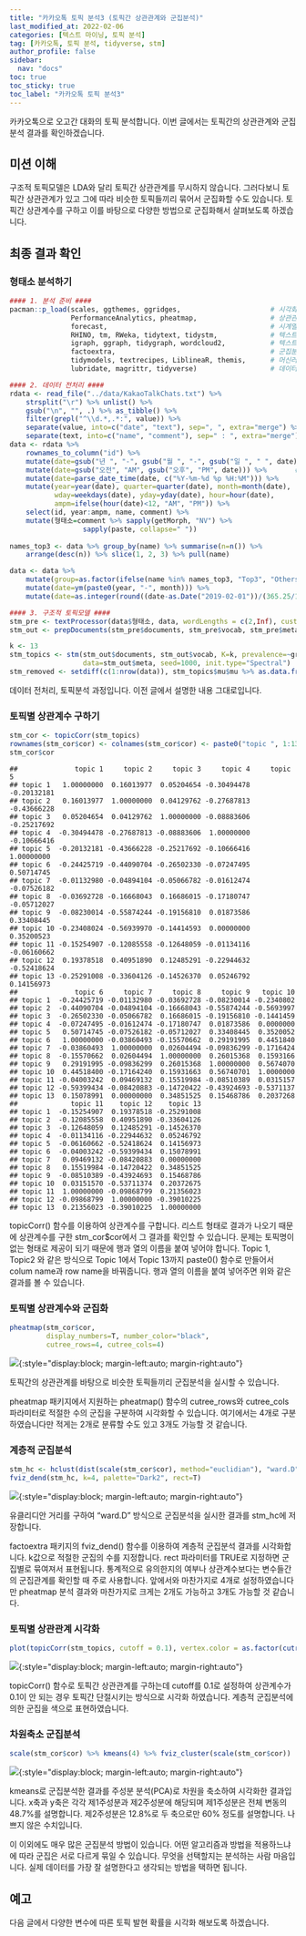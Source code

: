 ```yaml
---
title: "카카오톡 토픽 분석3 (토픽간 상관관계와 군집분석)"
last_modified_at: 2022-02-06
categories: [텍스트 마이닝, 토픽 분석]
tag: [카카오톡, 토픽 분석, tidyverse, stm]
author_profile: false
sidebar:
  nav: "docs"
toc: true
toc_sticky: true
toc_label: "카카오톡 토픽 분석3"
---
```

<div class="notice--success">
카카오톡으로 오고간 대화의 토픽 분석합니다. 이번 글에서는 토픽간의 상관관계와 군집분석 결과를 확인하겠습니다.
</div>

## 미션 이해

구조적 토픽모델은 LDA와 달리 토픽간 상관관계를 무시하지 않습니다.
그러다보니 토픽간 상관관계가 있고 그에 따라 비슷한 토픽들끼리 묶어서
군집화할 수도 있습니다. 토픽간 상관계수를 구하고 이를 바탕으로 다양한
방법으로 군집화해서 살펴보도록 하겠습니다.

## 최종 결과 확인

### 형태소 분석하기

``` r
#### 1. 분석 준비 ####
pacman::p_load(scales, ggthemes, ggridges,                      # 시각화 관련 패키지
               PerformanceAnalytics, pheatmap,                  # 상관관계 시각화
               forecast,                                        # 시계열 예측 관련 패키지
               RHINO, tm, RWeka, tidytext, tidystm,             # 텍스트 마이닝
               igraph, ggraph, tidygraph, wordcloud2,           # 텍스트 마이닝 시각화
               factoextra,                                      # 군집분석 시각화
               tidymodels, textrecipes, LiblineaR, themis,      # 머신러닝
               lubridate, magrittr, tidyverse)                  # 데이터 전처리 관련 패키지

#### 2. 데이터 전처리 ####
rdata <- read_file("../data/KakaoTalkChats.txt") %>%                         # txt 파일 읽어오기
    strsplit("\r") %>% unlist() %>%                                          # 같은 사람의 글은 한 줄로
    gsub("\n", "", .) %>% as_tibble() %>%                                    # 줄바꿈 없애기
    filter(grepl("^\\d.*,.*:", value)) %>%                                   # 숫자시작 , : 있는 것만
    separate(value, into=c("date", "text"), sep=", ", extra="merge") %>%     # 날짜와 글 분리
    separate(text, into=c("name", "comment"), sep=" : ", extra="merge")      # 이름과 글 내용 분리
data <- rdata %>% 
    rownames_to_column("id") %>%                                        # 문서 id
    mutate(date=gsub("년 ", "-", gsub("월 ", "-", gsub("일 ", " ", date)))) %>%
    mutate(date=gsub("오전", "AM", gsub("오후", "PM", date))) %>%       # 오전 오후 구분
    mutate(date=parse_date_time(date, c("%Y-%m-%d %p %H:%M"))) %>%      # 날짜 형식으로
    mutate(year=year(date), quarter=quarter(date), month=month(date),   # 년, 분기, 월 변수 만들기
           wday=weekdays(date), yday=yday(date), hour=hour(date),       # 요일, 일수, 시간 변수 만들기
           ampm=ifelse(hour(date)<12, "AM", "PM")) %>%                  # 오전 오후 변수 만들기
    select(id, year:ampm, name, comment) %>%                                # 주요 변수 선택
    mutate(형태소=comment %>% sapply(getMorph, "NV") %>%                # 명사, 동사, 형용사만 선택
                  sapply(paste, collapse=" "))                          # 형태소 분석 결과 합치기
  
names_top3 <- data %>% group_by(name) %>% summarise(n=n()) %>%          # 발언량이 많은 
    arrange(desc(n)) %>% slice(1, 2, 3) %>% pull(name)                  # 상위 3명 이름 저장

data <- data %>% 
    mutate(group=as.factor(ifelse(name %in% names_top3, "Top3", "Others"))) %>%  # 그룹 지정
    mutate(date=ym(paste0(year, "-", month))) %>%                                 # 년월 지정
    mutate(date=as.integer(round((date-as.Date("2019-02-01"))/(365.25/12))))      # 누적 월 계산

#### 3. 구조적 토픽모델 ####
stm_pre <- textProcessor(data$형태소, data, wordLengths = c(2,Inf), customstopwords=c("사진", "이모티콘"))
stm_out <- prepDocuments(stm_pre$documents, stm_pre$vocab, stm_pre$meta, lower.thresh=3)

k <- 13
stm_topics <- stm(stm_out$documents, stm_out$vocab, K=k, prevalence=~group+s(date), 
                  data=stm_out$meta, seed=1000, init.type="Spectral")
stm_removed <- setdiff(c(1:nrow(data)), stm_topics$mu$mu %>% as.data.frame() %>% names() %>% as.numeric())
```

데이터 전처리, 토픽분석 과정입니다. 이전 글에서 설명한 내용
그대로입니다.

### 토픽별 상관계수 구하기

``` r
stm_cor <- topicCorr(stm_topics)
rownames(stm_cor$cor) <- colnames(stm_cor$cor) <- paste0("topic ", 1:13)
stm_cor$cor
```

    ##              topic 1     topic 2     topic 3     topic 4     topic 5
    ## topic 1   1.00000000  0.16013977  0.05204654 -0.30494478 -0.20132181
    ## topic 2   0.16013977  1.00000000  0.04129762 -0.27687813 -0.43666228
    ## topic 3   0.05204654  0.04129762  1.00000000 -0.08883606 -0.25217692
    ## topic 4  -0.30494478 -0.27687813 -0.08883606  1.00000000 -0.10666416
    ## topic 5  -0.20132181 -0.43666228 -0.25217692 -0.10666416  1.00000000
    ## topic 6  -0.24425719 -0.44090704 -0.26502330 -0.07247495  0.50714745
    ## topic 7  -0.01132980 -0.04894104 -0.05066782 -0.01612474 -0.07526182
    ## topic 8  -0.03692728 -0.16668043  0.16686015 -0.17180747 -0.05712027
    ## topic 9  -0.08230014 -0.55874244 -0.19156810  0.01873586  0.33408445
    ## topic 10 -0.23408024 -0.56939970 -0.14414593  0.00000000  0.35200523
    ## topic 11 -0.15254907 -0.12085558 -0.12648059 -0.01134116 -0.06160662
    ## topic 12  0.19378518  0.40951890  0.12485291 -0.22944632 -0.52418624
    ## topic 13 -0.25291008 -0.33604126 -0.14526370  0.05246792  0.14156973
    ##              topic 6     topic 7     topic 8     topic 9   topic 10 
    ## topic 1  -0.24425719 -0.01132980 -0.03692728 -0.08230014 -0.2340802 
    ## topic 2  -0.44090704 -0.04894104 -0.16668043 -0.55874244 -0.5693997 
    ## topic 3  -0.26502330 -0.05066782  0.16686015 -0.19156810 -0.1441459 
    ## topic 4  -0.07247495 -0.01612474 -0.17180747  0.01873586  0.0000000 
    ## topic 5   0.50714745 -0.07526182 -0.05712027  0.33408445  0.3520052 
    ## topic 6   1.00000000 -0.03860493 -0.15570662  0.29191995  0.4451840 
    ## topic 7  -0.03860493  1.00000000  0.02604494 -0.09836299 -0.1716424 
    ## topic 8  -0.15570662  0.02604494  1.00000000  0.26015368  0.1593166 
    ## topic 9   0.29191995 -0.09836299  0.26015368  1.00000000  0.5674070 
    ## topic 10  0.44518400 -0.17164240  0.15931663  0.56740701  1.0000000 
    ## topic 11 -0.04003242  0.09469132  0.15519984 -0.08510389  0.0315157 
    ## topic 12 -0.59399434 -0.08420883 -0.14720422 -0.43924693 -0.5371137 
    ## topic 13  0.15078991  0.00000000  0.34851525  0.15468786  0.2037268 
    ##             topic 11    topic 12    topic 13
    ## topic 1  -0.15254907  0.19378518 -0.25291008
    ## topic 2  -0.12085558  0.40951890 -0.33604126
    ## topic 3  -0.12648059  0.12485291 -0.14526370
    ## topic 4  -0.01134116 -0.22944632  0.05246792
    ## topic 5  -0.06160662 -0.52418624  0.14156973
    ## topic 6  -0.04003242 -0.59399434  0.15078991
    ## topic 7   0.09469132 -0.08420883  0.00000000
    ## topic 8   0.15519984 -0.14720422  0.34851525
    ## topic 9  -0.08510389 -0.43924693  0.15468786
    ## topic 10  0.03151570 -0.53711374  0.20372675
    ## topic 11  1.00000000 -0.09868799  0.21356023
    ## topic 12 -0.09868799  1.00000000 -0.39010225
    ## topic 13  0.21356023 -0.39010225  1.00000000

topicCorr() 함수를 이용하여 상관계수를 구합니다. 리스트 형태로 결과가 나오기 때문에 상관계수를 구한 stm_cor$cor에서 그 결과를 확인할 수 있습니다. 문제는 토픽명이 없는 형태로 제공이 되기 때문에 행과 열의 이름을 붙여 넣어야 합니다. Topic 1, Topic2 와 같은 방식으로 Topic 1에서 Topic 13까지 paste0() 함수로 만들어서 colum name과 row name을 바꿔줍니다. 행과 열의 이름을 붙여 넣어주면 위와 같은 결과를 볼 수 있습니다.

### 토픽별 상관계수와 군집화

``` r
pheatmap(stm_cor$cor,
         display_numbers=T, number_color="black", 
         cutree_rows=4, cutree_cols=4)
```

![](https://raw.githubusercontent.com/cysics/cysics.github.io/master/_posts/2022-02-06-kakaotalk-topic-analysis3_files/figure-gfm/stm_cor2-1.png){:style="display:block; margin-left:auto; margin-right:auto"}

토픽간의 상관관계를 바탕으로 비슷한 토픽들끼리 군집분석을 실시할 수
있습니다.

pheatmap 패키지에서 지원하는 pheatmap() 함수의 cutree\_rows와 cutree\_cols 파라미터로 적절한 수의 군집을 구분하여 시각화할 수 있습니다. 여기에서는 4개로 구분하였습니다만 적게는 2개로 분류할 수도 있고 3개도 가능할 것 같습니다.

### 계층적 군집분석

``` r
stm_hc <- hclust(dist(scale(stm_cor$cor), method="euclidian"), "ward.D")
fviz_dend(stm_hc, k=4, palette="Dark2", rect=T)
```

![](https://raw.githubusercontent.com/cysics/cysics.github.io/master/_posts/2022-02-06-kakaotalk-topic-analysis3_files/figure-gfm/stm_clust1-1.png){:style="display:block; margin-left:auto; margin-right:auto"}

유클리디안 거리를 구하여 “ward.D” 방식으로 군집분석을 실시한 결과를 stm\_hc에 저장합니다.

factoextra 패키지의 fviz\_dend() 함수를 이용하여 계층적 군집분석 결과를 시각화합니다. k값으로 적절한 군집의 수를 지정합니다. rect 파라미터를 TRUE로 지정하면 군집별로  묶여져서 표현됩니다. 통계적으로 유의한지의 여부나 상관계수보다는 변수들간의 군집관계를 확인할 때 주로 사용합니다. 앞에서와 마찬가지로 4개로 설정하였습니다만 pheatmap 분석 결과와 마찬가지로 크게는 2개도 가능하고 3개도 가능할 것 같습니다.

### 토픽별 상관관계 시각화

``` r
plot(topicCorr(stm_topics, cutoff = 0.1), vertex.color = as.factor(cutree(stm_hc, k=4)))
```

![](https://raw.githubusercontent.com/cysics/cysics.github.io/master/_posts/2022-02-06-kakaotalk-topic-analysis3_files/figure-gfm/stm_clust2-1.png){:style="display:block; margin-left:auto; margin-right:auto"}

topicCorr() 함수로 토픽간 상관관계를 구하는데 cutoff를 0.1로 설정하여
상관계수가 0.1이 안 되는 경우 토픽간 단절시키는 방식으로 시각화
하였습니다. 계층적 군집분석에 의한 군집을 색으로 표현하였습니다.

### 차원축소 군집분석

``` r
scale(stm_cor$cor) %>% kmeans(4) %>% fviz_cluster(scale(stm_cor$cor))
```

![](https://raw.githubusercontent.com/cysics/cysics.github.io/master/_posts/2022-02-06-kakaotalk-topic-analysis3_files/figure-gfm/stm_clust3-1.png){:style="display:block; margin-left:auto; margin-right:auto"}

kmeans로 군집분석한 결과를 주성분 분석(PCA)로 차원을 축소하여 시각화한
결과입니다. x축과 y축은 각각 제1주성분과 제2주성분에 해당되며
제1주성분은 전체 변동의 48.7%를 설명합니다. 제2주성분은 12.8%로 두
축으로만 60% 정도를 설명합니다. 나쁘지 않은 수치입니다.

이 이외에도 매우 많은 군집분석 방법이 있습니다. 어떤 알고리즘과 방법을
적용하느냐에 따라 군집은 서로 다르게 묶일 수 있습니다. 무엇을 선택할지는
분석하는 사람 마음입니다. 실제 데이터를 가장 잘 설명한다고 생각되는
방법을 택하면 됩니다.

## 예고

다음 글에서 다양한 변수에 따른 토픽 발현 확률을 시각화 해보도록 하겠습니다.
